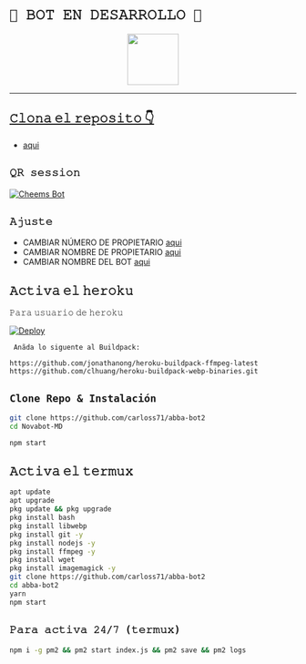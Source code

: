 # `👑 𝙱𝙾𝚃 𝙴𝙽 𝙳𝙴𝚂𝙰𝚁𝚁𝙾𝙻𝙻𝙾 👑`
<p align="center"> 
  <a href="https://github.com/NeKosmic-NK"><img src="http://readme-typing-svg.herokuapp.com?font=mono&size=17&duration=4000&color=F7B11B&center=falso&vCenter=falso&lines=Abba-Bot++%F0%9F%92%96;Gracias+por+visitar+este+repositorio.+%F0%9F%92%96" height="90px"
</p>
 
   -----
   
## 𝙲𝚕𝚘𝚗𝚊 𝚎𝚕 𝚛𝚎𝚙𝚘𝚜𝚒𝚝𝚘 👇

- [aqui](https://github.com/carloss71/abba-bot2/fork)

## `𝚀𝚁 𝚜𝚎𝚜𝚜𝚒𝚘𝚗`
[![Cheems Bot](https://repl.it/badge/github/quiec/whatsasena)](https://replit.com/@DGXeon/Cheems-Bot-Multi-Device-Qr-Code-Generator?output%20only=1&lite=1#index.js)

## `𝙰𝚓𝚞𝚜𝚝𝚎`

- CAMBIAR NÚMERO DE PROPIETARIO [aqui](https://github.com/carloss71/abba-bot2/blob/master/settings.js#L58)
- CAMBIAR NOMBRE DE PROPIETARIO [aqui](https://github.com/carloss71/abba-bot2/blob/master/settings.js#L59)
- CAMBIAR NOMBRE DEL BOT [aqui](https://github.com/carloss71/abba-bot2/blob/master/settings.js#L67)

## 𝙰𝚌𝚝𝚒𝚟𝚊 𝚎𝚕 𝚑𝚎𝚛𝚘𝚔𝚞
𝙿𝚊𝚛𝚊 𝚞𝚜𝚞𝚊𝚛𝚒𝚘 𝚍𝚎 𝚑𝚎𝚛𝚘𝚔𝚞

 [![Deploy](https://www.herokucdn.com/deploy/button.svg)](https://heroku.com/deploy?template=https://github.com/elrebelde21/pruebabot/)

` 𝙰𝚗̃𝚊𝚍𝚊 𝚕𝚘 𝚜𝚒𝚐𝚞𝚎𝚗𝚝𝚎 𝚊𝚕 𝙱𝚞𝚒𝚕𝚍𝚙𝚊𝚌𝚔:`

```
https://github.com/jonathanong/heroku-buildpack-ffmpeg-latest
https://github.com/clhuang/heroku-buildpack-webp-binaries.git
```

## `Clone Repo & Instalación`
```bash
git clone https://github.com/carloss71/abba-bot2
cd Novabot-MD 

npm start
```
## 𝙰𝚌𝚝𝚒𝚟𝚊 𝚎𝚕 𝚝𝚎𝚛𝚖𝚞𝚡
```bash
apt update
apt upgrade
pkg update && pkg upgrade
pkg install bash
pkg install libwebp
pkg install git -y
pkg install nodejs -y 
pkg install ffmpeg -y 
pkg install wget
pkg install imagemagick -y
git clone https://github.com/carloss71/abba-bot2
cd abba-bot2
yarn
npm start
```

## `𝙿𝚊𝚛𝚊 𝚊𝚌𝚝𝚒𝚟𝚊 𝟸𝟺/𝟽 (𝚝𝚎𝚛𝚖𝚞𝚡)`
```bash
npm i -g pm2 && pm2 start index.js && pm2 save && pm2 logs
```
